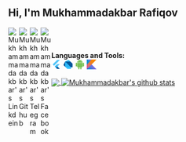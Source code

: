 ## Hi, I'm Mukhammadakbar Rafiqov

<a href="https://www.linkedin.com/in/muhammadakbar-r-a87742142/">
  <img align="left" alt="Mukhammadakbar's Linkdein" width="22px" src="https://cdn.jsdelivr.net/npm/simple-icons@v3/icons/linkedin.svg" />
</a>
<a href="https://github.com/markizdeviler/markizdeviler">
  <img align="left" alt="Mukhammadakbar's Github" width="22px" src="https://cdn.jsdelivr.net/npm/simple-icons@v3/icons/github.svg" />
</a>
<a href="https://t.me/markizdeviler">
  <img align="left" alt="Mukhammadakbar's Telegram" width="22px" src="https://cdn.jsdelivr.net/npm/simple-icons@v3/icons/telegram.svg" />
</a>
<a href="https://www.facebook.com/Mr.Deviler/">
  <img align="left" alt="Mukhammadakbar's Facebook" width="22px" src="https://cdn.jsdelivr.net/npm/simple-icons@v3/icons/facebook.svg" />
</a>
<br/>
<br/>

**Languages and Tools:**  
<code><img height="20" src="https://raw.githubusercontent.com/github/explore/80688e429a7d4ef2fca1e82350fe8e3517d3494d/topics/flutter/flutter.png"></code>
<code><img height="20" src="https://raw.githubusercontent.com/github/explore/80688e429a7d4ef2fca1e82350fe8e3517d3494d/topics/dart/dart.png"></code>
<code><img height="20" src="https://raw.githubusercontent.com/github/explore/80688e429a7d4ef2fca1e82350fe8e3517d3494d/topics/android/android.png"></code>
<code><img height="20" src="https://raw.githubusercontent.com/github/explore/80688e429a7d4ef2fca1e82350fe8e3517d3494d/topics/kotlin/kotlin.png"></code>

<a href="https://github.com/begyy">
  <img align="center" src="https://github-readme-stats.vercel.app/api/top-langs/?username=markizdeviler&theme=light&hide_langs_below=1" />
</a>
<a href="https://github.com/begyy">
 <img align="center" src="https://github-readme-stats.vercel.app/api?username=markizdeviler&show_icons=true&theme=light&line_height=27" alt="Mukhammadakbar's github stats"/>
</a>
